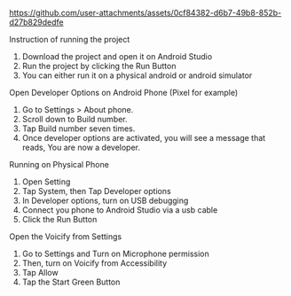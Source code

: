 https://github.com/user-attachments/assets/0cf84382-d6b7-49b8-852b-d27b829dedfe

Instruction of running the project
1. Download the project and open it on Android Studio
2. Run the project by clicking the Run Button
3. You can either run it on a physical android or android simulator

Open Developer Options on Android Phone (Pixel for example)
1. Go to Settings > About phone.
2. Scroll down to Build number.
3. Tap Build number seven times.
4. Once developer options are activated, you will see a message that reads, You are now a developer.

Running on Physical Phone
1. Open Setting
2. Tap System, then Tap Developer options
3. In Developer options, turn on USB debugging
4. Connect you phone to Android Studio via a usb cable
5. Click the Run Button

Open the Voicify from Settings
1. Go to Settings and Turn on Microphone permission
2. Then, turn on Voicify from Accessibility
3. Tap Allow
4. Tap the Start Green Button
